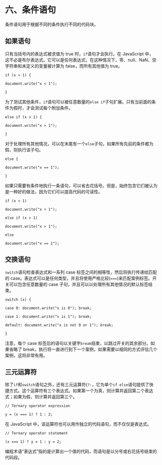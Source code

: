 # 六、条件语句

条件语句用于根据不同的条件执行不同的代码块。

## 如果语句

只有当括号内的表达式被求值为 true 时，`if`语句才会执行。在 JavaScript 中，这不必是布尔表达式。它可以是任何表达式，在这种情况下，零、null、NaN、空字符串和未定义的变量被计算为 false，而所有其他值为 true。

`if (x < 1) {`

`document.write("x < 1");`

`}`

为了测试其他条件，`if`语句可以被任意数量的`else if`子句扩展。只有当前面的条件为假时，才会测试每个附加条件。

`else if (x > 1) {`

`document.write("x > 1");`

`}`

对于处理所有其他情况，可以在末尾有一个`else`子句，如果所有先前的条件都为假，则执行该子句。

`else {`

`document.write("x == 1");`

`}`

如果只需要有条件地执行一条语句，可以省去花括号。但是，始终包含它们被认为是一种好的做法，因为它们可以提高代码的可读性。

`if (x < 1)`

`document.write("x < 1");`

`else if (x > 1)`

`document.write("x > 1");`

`else`

`document.write("x == 1");`

## 交换语句

`switch`语句检查表达式和一系列 case 标签之间的相等性，然后将执行传递给匹配的 case。表达式可以是任何类型，并且将使用严格比较(`===`)来匹配案例标签。开关可以包含任意数量的 case 子句，并且可以以处理所有其他情况的默认标签结束。

`switch (x) {`

`case 0: document.write("x is 0"); break;`

`case 1: document.write("x is 1"); break;`

`default: document.write("x is not 0 or 1"); break;`

`}`

注意，每个 case 标签后的语句以关键字`break`结束，以跳过开关的其余部分。如果省略了 break，执行将一直进行到下一个案例，如果需要以相同的方式评估几个案例，这将非常有用。

## 三元运算符

除了`if`和`switch`语句之外，还有三元运算符(`?:`，它为单个`if else`语句提供了快捷方式。这个运算符有三个表达式。如果第一个为真，则计算并返回第二个表达式；如果为假，则计算并返回第三个。

`// Ternary operator expression`

`y = (x === 1) ? 1 : 2;`

在 JavaScript 中，该运算符也可以用作独立的代码语句，而不仅仅是表达式。

`// Ternary operator statement`

`(x === 1) ? y = 1 : y = 2;`

编程术语“表达式”指的是计算出一个值的代码，而语句是以分号或右花括号结束的代码段。